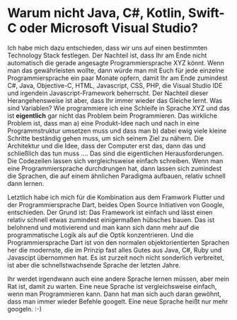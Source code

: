 # Warum nicht Java, C#, Kotlin, Swift-C oder Microsoft Visual Studio?

Ich habe mich dazu entschieden, dass wir uns auf einen bestimmten Technology Stack festlegen. Der Nachteil ist, dass Ihr am Ende nicht automatisch die gerade angesagte Programmiersprache XYZ könnt. Wenn man das gewährleisten wollte, dann würde man mit Euch für jede einzelne Programmiersprache ein paar Monate opfern, damit Ihr am Ende zumindest C#, Java, Objective-C, HTML, Javascript, CSS, PHP, die Visual Studio IDE und irgendein Javascript-Framework beherrscht. Der Nachteil dieser Herangehensweise ist aber, dass Ihr immer wieder das Gleiche lernt. Was sind Variablen? Wie programmiere ich eine Schleife in Sprache XYZ und das ist **eigentlich** gar nicht das Problem beim Programmieren. Das wirkliche Problem ist, dass man a) eine Produkt-Idee nach und nach in eine Programmstruktur umsetzen muss und dass man b) dabei ewig viele kleine Schritte beständig gehen muss, um sich seinem Ziel zu nähern. Die Architektur und die Idee, dass der Computer erst das, dann das und schließlich das tun muss .... Das sind die eigentlichen Herausforderungen. Die Codezeilen lassen sich vergleichsweise einfach schreiben. Wenn man eine Programmiersprache durchdrungen hat, dann lassen sich zumindest die Sprachen, die auf einem ähnlichen Paradigma aufbauen, relativ schnell dann lernen.

Letztlich habe ich mich für die Kombination aus dem Framwork Flutter und der Programmiersprache Dart, beides Open Source Initiativen von Google, entschieden. Der Grund ist: Das Framework ist einfach und lässt einen relativ schnell etwas zumindest einigermaßen hübsches bauen. Das ist belohnend und motivierend und man kann sich dann mehr auf die programmatische Logik als auf die Optik konzentrieren. Und die Programmiersprache Dart ist von den normalen objektorientierten Sprachen her die modernste, die im Prinzip fast alles Gutes aus Java, C#, Ruby und Javascipt übernommen hat. Es ist zurzeit noch nicht sonderlich verbreitet, ist aber die schnellstwachsende Sprache der letzten Jahre.

Ihr werdet irgendwann auch eine andere Sprache lernen müssen, aber mein Rat ist, damit zu warten. Eine neue Sprache ist vergleichsweise einfach, wenn man Programmieren kann. Dann hat man sich auch daran gewöhnt, dass man immer wieder Befehle googelt. Eine neue Sprache heißt nur mehr googeln. :-)